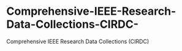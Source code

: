 # Comprehensive-IEEE-Research-Data-Collections-CIRDC-
Comprehensive IEEE Research Data Collections (CIRDC)
